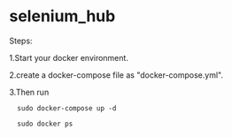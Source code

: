 # selenium_hub
Steps:

1.Start your docker environment.

2.create a docker-compose file as "docker-compose.yml".

3.Then run

      sudo docker-compose up -d
      
      sudo docker ps 
